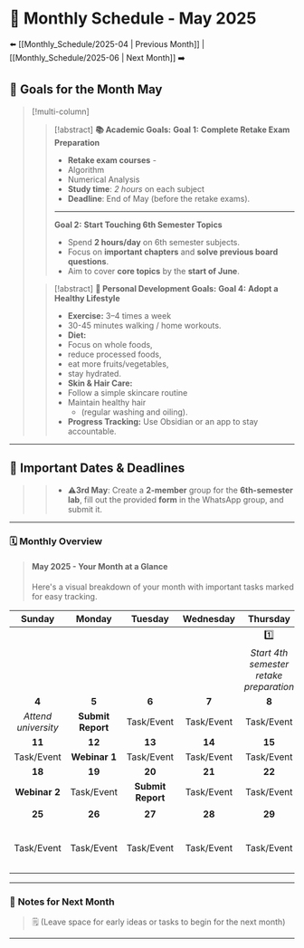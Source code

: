 # 📅 Monthly Schedule - May 2025
⬅️ [[Monthly_Schedule/2025-04 | Previous Month]] | [[Monthly_Schedule/2025-06 | Next Month]] ➡️

## 🎯 **Goals for the Month May**

>[!multi-column]
>
>>[!abstract] **📚 Academic Goals:**
>> **Goal 1:** **Complete Retake Exam Preparation**
>> - **Retake exam courses** -
>> 	- Algorithm
>> 	- Numerical Analysis
>> - **Study time**: *2 hours* on each subject
>> - **Deadline**: End of May (before the retake exams).
>> ---
>> **Goal 2:** **Start Touching 6th Semester Topics**
>> - Spend **2 hours/day** on 6th semester subjects.
>> - Focus on **important chapters** and **solve previous board questions**.
>> - Aim to cover **core topics** by the **start of June**.
> 
>>[!abstract] **🧘 Personal Development Goals:**
>> **Goal 4:** **Adopt a Healthy Lifestyle**  
>> - **Exercise:** 3–4 times a week 
>> 	- 30-45 minutes walking / home workouts.
>> - **Diet:** 
>> 	- Focus on whole foods, 
>> 	- reduce processed foods, 
>> 	- eat more fruits/vegetables,
>> 	- stay hydrated.
>> - **Skin & Hair Care:** 
>> 	- Follow a simple skincare routine
>> 	- Maintain healthy hair 
>> 		- (regular washing and oiling).
>> - **Progress Tracking:** Use Obsidian or an app to stay accountable.

---

## 📌 **Important Dates & Deadlines**

>> - ⚠️**3rd May**: Create a **2-member** group for the **6th-semester lab**, fill out the provided **form** in the WhatsApp group, and submit it.

---

### 🗓️ **Monthly Overview**
> #### **May 2025 - Your Month at a Glance**
> 
> Here's a visual breakdown of your month with important tasks marked for easy tracking.

|       Sunday        |      Monday       |      Tuesday      | Wednesday  |                Thursday                 |             Friday             |                 Saturday                 |
| :-----------------: | :---------------: | :---------------: | :--------: | :-------------------------------------: | :----------------------------: | :--------------------------------------: |
|                     |                   |                   |            |                   1️⃣                   |              2️⃣               |                   3️⃣                    |
|                     |                   |                   |            | *Start 4th semester retake preparation* | *complete algorithm chapter-1* |                Task/Event                |
|        **4**        |       **5**       |       **6**       |   **7**    |                  **8**                  |             **9**              |                  **10**                  |
| *Attend university* | **Submit Report** |    Task/Event     | Task/Event |               Task/Event                |           Task/Event           |                Task/Event                |
|       **11**        |      **12**       |      **13**       |   **14**   |                 **15**                  |             **16**             |                  **17**                  |
|     Task/Event      |   **Webinar 1**   |    Task/Event     | Task/Event |               Task/Event                |           Task/Event           |                Task/Event                |
|       **18**        |      **19**       |      **20**       |   **21**   |                 **22**                  |             **23**             |                  **24**                  |
|    **Webinar 2**    |    Task/Event     | **Submit Report** | Task/Event |               Task/Event                |           Task/Event           |                Task/Event                |
|       **25**        |      **26**       |      **27**       |   **28**   |                 **29**                  |             **30**             |                  3️⃣1️⃣                  |
|     Task/Event      |    Task/Event     |    Task/Event     | Task/Event |               Task/Event                |           Task/Event           | *End of 4th semester retake preparation* |

---

### 📝 **Notes for Next Month**
> 🗒️ (Leave space for early ideas or tasks to begin for the next month)

---